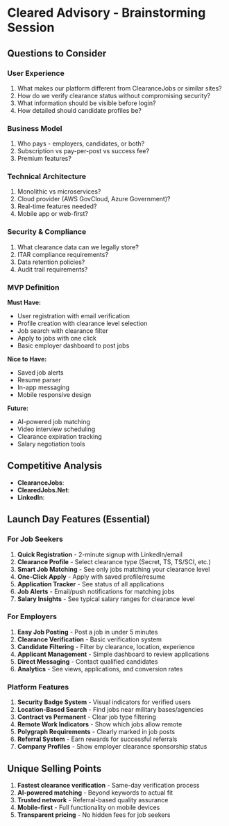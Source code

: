 # Cleared Advisory - Brainstorming Session

## Questions to Consider

### User Experience
1. What makes our platform different from ClearanceJobs or similar sites?
2. How do we verify clearance status without compromising security?
3. What information should be visible before login?
4. How detailed should candidate profiles be?

### Business Model
1. Who pays - employers, candidates, or both?
2. Subscription vs pay-per-post vs success fee?
3. Premium features?

### Technical Architecture
1. Monolithic vs microservices?
2. Cloud provider (AWS GovCloud, Azure Government)?
3. Real-time features needed?
4. Mobile app or web-first?

### Security & Compliance
1. What clearance data can we legally store?
2. ITAR compliance requirements?
3. Data retention policies?
4. Audit trail requirements?

### MVP Definition
**Must Have:**
- User registration with email verification
- Profile creation with clearance level selection
- Job search with clearance filter
- Apply to jobs with one click
- Basic employer dashboard to post jobs

**Nice to Have:**
- Saved job alerts
- Resume parser
- In-app messaging
- Mobile responsive design

**Future:**
- AI-powered job matching
- Video interview scheduling
- Clearance expiration tracking
- Salary negotiation tools

## Competitive Analysis
- **ClearanceJobs**: 
- **ClearedJobs.Net**: 
- **LinkedIn**: 

## Launch Day Features (Essential)

### For Job Seekers
1. **Quick Registration** - 2-minute signup with LinkedIn/email
2. **Clearance Profile** - Select clearance type (Secret, TS, TS/SCI, etc.)
3. **Smart Job Matching** - See only jobs matching your clearance level
4. **One-Click Apply** - Apply with saved profile/resume
5. **Application Tracker** - See status of all applications
6. **Job Alerts** - Email/push notifications for matching jobs
7. **Salary Insights** - See typical salary ranges for clearance level

### For Employers
1. **Easy Job Posting** - Post a job in under 5 minutes
2. **Clearance Verification** - Basic verification system
3. **Candidate Filtering** - Filter by clearance, location, experience
4. **Applicant Management** - Simple dashboard to review applications
5. **Direct Messaging** - Contact qualified candidates
6. **Analytics** - See views, applications, and conversion rates

### Platform Features
1. **Security Badge System** - Visual indicators for verified users
2. **Location-Based Search** - Find jobs near military bases/agencies
3. **Contract vs Permanent** - Clear job type filtering
4. **Remote Work Indicators** - Show which jobs allow remote
5. **Polygraph Requirements** - Clearly marked in job posts
6. **Referral System** - Earn rewards for successful referrals
7. **Company Profiles** - Show employer clearance sponsorship status

## Unique Selling Points
1. **Fastest clearance verification** - Same-day verification process
2. **AI-powered matching** - Beyond keywords to actual fit
3. **Trusted network** - Referral-based quality assurance
4. **Mobile-first** - Full functionality on mobile devices
5. **Transparent pricing** - No hidden fees for job seekers